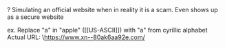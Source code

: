 ? Simulating an official website when in reality it is a scam. Even shows up as a secure website

ex.
Replace "a" in "apple" ([[US-ASCII]]) with "a" from cyrillic alphabet
Actual URL: \https://www.xn--80ak6aa92e.com/